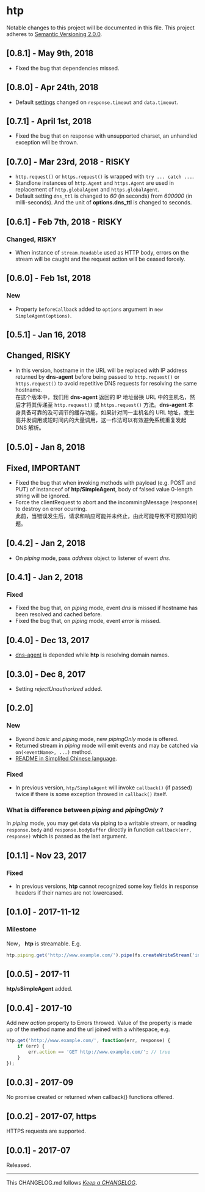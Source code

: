 #   htp

Notable changes to this project will be documented in this file. This project adheres to [Semantic Versioning 2.0.0](http://semver.org/).

##	[0.8.1] - May 9th, 2018

*	Fixed the bug that dependencies missed.

##	[0.8.0] - Apr 24th, 2018

*	Default [settings](./settings.js) changed on `response.timeout` and `data.timeout`.

##	[0.7.1] - April 1st, 2018

*	Fixed the bug that on response with unsupported charset, an unhandled exception will be thrown.

##	[0.7.0] - Mar 23rd, 2018 - RISKY

*	`http.request()` or `https.request()` is wrapped with `try ... catch ...`.
*	Standlone instances of `http.Agent` and `https.Agent` are used in replacement of `http.globalAgent` and `https.globalAgent`.
*	Default setting `dns_ttl` is changed to *60* (in seconds) from *600000* (in milli-seconds). And the unit of __options.dns_ttl__ is changed to seconds.

##	[0.6.1] - Feb 7th, 2018 - RISKY

### Changed, RISKY

*	When instance of `stream.Readable` used as HTTP body, errors on the stream will be caught and the request action will be ceased forcely.

##	[0.6.0] - Feb 1st, 2018

###	New

*	Property `beforeCallback` added to `options` argument in `new SimpleAgent(options)`.

##	[0.5.1] - Jan 16, 2018

##	Changed, RISKY

*	In this version, hostname in the URL will be replaced with IP address returned by __dns-agent__ before being passed to `http.request()` or `https.request()` to avoid repetitive DNS requests for resolving the same hostname.  
	在这个版本中，我们用 __dns-agent__ 返回的 IP 地址替换 URL 中的主机名，然后才将其传递至 `http.request()` 或 `https.request()` 方法。__dns-agent__ 本身具备可靠的及可调节的缓存功能，如果针对同一主机名的 URL 地址，发生高并发调用或短时间内的大量调用，这一作法可以有效避免系统重复发起 DNS 解析。

##	[0.5.0] - Jan 8, 2018

##	Fixed, IMPORTANT

*	Fixed the bug that when invoking methods with payload (e.g. POST and PUT) of instanceof of __htp/SimpleAgent__, body of falsed value 0-length string will be ignored.
*	Force the clientRequest to abort and the incommingMessage (response) to destroy on error ocurring.  
	此前，当错误发生后，请求和响应可能并未终止，由此可能导致不可预知的问题。

##	[0.4.2] - Jan 2, 2018

*	On *piping* mode, pass *address* object to listener of event *dns*.

##	[0.4.1] - Jan 2, 2018

###	Fixed

*	Fixed the bug that, on *piping* mode, event *dns* is missed if hostname has been resolved and cached before.
*	Fixed the bug that, on *piping* mode, event *error* is missed.

##	[0.4.0] - Dec 13, 2017

*	[dns-agent](https://www.npmjs.com/package/dns-agent) is depended while __htp__ is resolving domain names.

##	[0.3.0] - Dec 8, 2017

*	Setting *rejectUnauthorized* added.

##	[0.2.0]

###	New

*	Byeond *basic* and *piping* mode, new *pipingOnly* mode is offered.
*	Returned stream in *piping* mode will emit events and may be catched via `on(<eventName>, ...)` method.
*	[README in Simplifed Chinese language](./README.zh_CN.md).

###	Fixed

*	In previous version, `htp/SimpleAgent` will invoke `callback()` (if passed) twice if there is some exception throwed in `callback()` itself.

###	What is difference between *piping* and *pipingOnly* ?

In *piping* mode, you may get data via piping to a writable stream, or reading `response.body` and `response.bodyBuffer` directly in function `callback(err, response)` which is passed as the last argument.

##	[0.1.1] - Nov 23, 2017

###	Fixed

*	In previous versions, __htp__ cannot recognized some key fields in response headers if their names are not lowercased. 

##	[0.1.0] - 2017-11-12

###	Milestone

Now， __htp__ is streamable. E.g.  
```javascript
htp.piping.get('http://www.example.com/').pipe(fs.createWriteStream('index.html'));
```

##	[0.0.5] - 2017-11

__htp/sSimpleAgent__ added.

##	[0.0.4] - 2017-10

Add new *action* property to Errors throwed. Value of the property is made up of the method name and the url joined with a whitespace, e.g.
```javascript
htp.get('http://www.example.com/', function(err, response) {
	if (err) {
		err.action == 'GET http://www.example.com/'; // true
	}
});
```

##  [0.0.3] - 2017-09

No promise created or returned when callback() functions offered.

##	[0.0.2] - 2017-07, https

HTTPS requests are supported.

##	[0.0.1] - 2017-07

Released.

---
This CHANGELOG.md follows [*Keep a CHANGELOG*](http://keepachangelog.com/).
